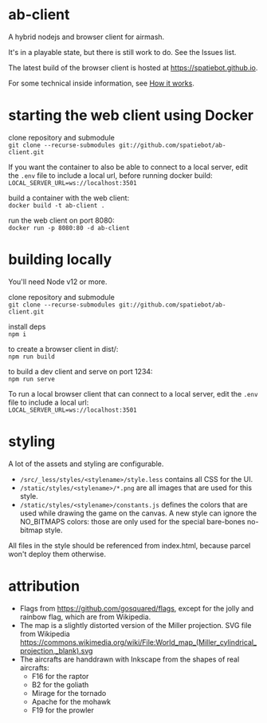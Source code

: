 # ab-client
A hybrid nodejs and browser client for airmash.

It's in a playable state, but there is still work to do. See the Issues list.

The latest build of the browser client is hosted at https://spatiebot.github.io.

For some technical inside information, see [How it works](HowItWorks.md).

# starting the web client using Docker

clone repository and submodule  
`git clone --recurse-submodules git://github.com/spatiebot/ab-client.git`

If you want the container to also be able to connect to a local server, edit the `.env` file to include a local url, before running docker build:    
`LOCAL_SERVER_URL=ws://localhost:3501`

build a container with the web client:  
`docker build -t ab-client .`  

run the web client on port 8080:  
`docker run -p 8080:80 -d ab-client`  

# building locally

You'll need Node v12 or more.

clone repository and submodule  
`git clone --recurse-submodules git://github.com/spatiebot/ab-client.git`  

install deps  
`npm i`

to create a browser client in dist/:  
`npm run build`   

to build a dev client and serve on port 1234:  
`npm run serve`  

To run a local browser client that can connect to a local server, edit the `.env` file to include a local url:  
`LOCAL_SERVER_URL=ws://localhost:3501`

# styling

A lot of the assets and styling are configurable.

- `/src/_less/styles/<stylename>/style.less` contains all CSS for the UI. 
- `/static/styles/<stylename>/*.png` are all images that are used for this style.
- `/static/styles/<stylename>/constants.js` defines the colors that are used while drawing the game on the canvas. A new style can ignore the NO_BITMAPS colors: those are only used for the special bare-bones no-bitmap style.

All files in the style should be referenced from index.html, because parcel won't deploy them otherwise.

# attribution

- Flags from https://github.com/gosquared/flags, except for the jolly and rainbow flag, which are from Wikipedia.  
- The map is a slightly distorted version of the Miller projection. SVG file from Wikipedia https://commons.wikimedia.org/wiki/File:World_map_(Miller_cylindrical_projection,_blank).svg  
- The aircrafts are handdrawn with Inkscape from the shapes of real aircrafts:
  - F16 for the raptor
  - B2 for the goliath
  - Mirage for the tornado
  - Apache for the mohawk
  - F19 for the prowler
  

